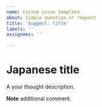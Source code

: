```yaml
---
name: Custom issue template
about: Simple question or request
title: 'Suggest: title'
labels: ''
assignees: ''

---
```


Japanese title
===

A your thought description.

**Note**
additional comment.
